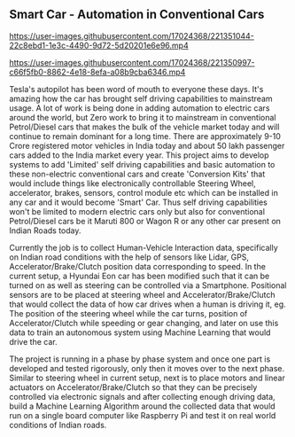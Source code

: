 ## Smart Car - Automation in Conventional Cars

https://user-images.githubusercontent.com/17024368/221351044-22c8ebd1-1e3c-4490-9d72-5d20201e6e96.mp4


https://user-images.githubusercontent.com/17024368/221350997-c66f5fb0-8862-4e18-8efa-a08b9cba6346.mp4


Tesla's autopilot has been word of mouth to everyone these days. It's amazing how the car has brought self driving capabilities to mainstream usage. A lot of work is being done in adding automation to electric cars around the world, but Zero work to bring it to mainstream in conventional Petrol/Diesel cars that makes the bulk of the vehicle market today and will continue to remain dominant for a long time.
There are approximately 9-10 Crore registered motor vehicles in India today and about 50 lakh passenger cars added to the India market every year.
This project aims to develop systems to add 'Limited' self driving capabilities and basic automation to these non-electric conventional cars and create 'Conversion Kits' that would include things like electronically controllable Steering Wheel, accelerator, brakes, sensors, control module etc which can be installed in any car and it would become 'Smart' Car.
Thus self driving capabilities won't be limited to modern electric cars only but also for conventional Petrol/Diesel cars be it Maruti 800 or Wagon R or any other car present on Indian Roads today.

Currently the job is to collect Human-Vehicle Interaction data, specifically on Indian road conditions with the help of sensors like Lidar, GPS, Accelerator/Brake/Clutch position data corresponding to speed. In the current setup, a Hyundai Eon car has been modified such that it can be turned on as well as steering can be controlled via a Smartphone. Positional sensors are to be placed at steering wheel and Accelerator/Brake/Clutch that would collect the data of how car drives when a human is driving it, eg. The position of the steering wheel while the car turns, position of Accelerator/Clutch while speeding or gear changing, and later on use this data to train an autonomous system using Machine Learning that would drive the car.

The project is running in a phase by phase system and once one part is developed and tested rigorously, only then it moves over to the next phase.
Similar to steering wheel in current setup, next is to place motors and linear actuators on Accelerator/Brake/Clutch so that they can be precisely controlled via electronic signals and after collecting enough driving data, build a Machine Learning Algorithm around the collected data that would run on a single board computer like Raspberry Pi and test it on real world conditions of Indian roads. 
